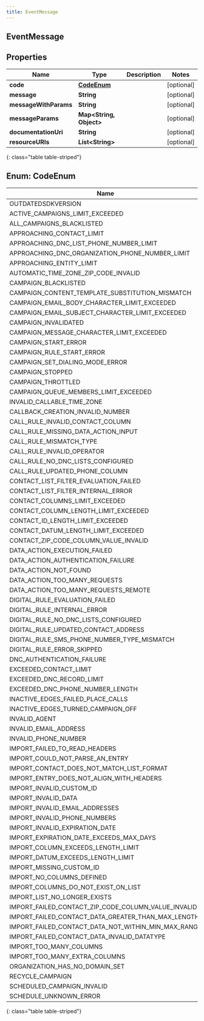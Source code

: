 ```yaml
---
title: EventMessage
---
```

## EventMessage


## Properties

| Name | Type | Description | Notes |
| ------------ | ------------- | ------------- | ------------- |
| **code** | [**CodeEnum**](#CodeEnum)<!----> |  |  [optional] |
| **message** | <!----><!---->**String**<!----> |  |  [optional] |
| **messageWithParams** | <!----><!---->**String**<!----> |  |  [optional] |
| **messageParams** | <!----><!---->**Map&lt;String, Object&gt;**<!----> |  |  [optional] |
| **documentationUri** | <!----><!---->**String**<!----> |  |  [optional] |
| **resourceURIs** | <!----><!---->**List&lt;String&gt;**<!----> |  |  [optional] |
{: class="table table-striped"}


<a name="CodeEnum"></a>

## Enum: CodeEnum

| Name | Value |
| ---- | ----- |
| OUTDATEDSDKVERSION | &quot;OutdatedSdkVersion&quot; | 
| ACTIVE_CAMPAIGNS_LIMIT_EXCEEDED | &quot;ACTIVE_CAMPAIGNS_LIMIT_EXCEEDED&quot; | 
| ALL_CAMPAIGNS_BLACKLISTED | &quot;ALL_CAMPAIGNS_BLACKLISTED&quot; | 
| APPROACHING_CONTACT_LIMIT | &quot;APPROACHING_CONTACT_LIMIT&quot; | 
| APPROACHING_DNC_LIST_PHONE_NUMBER_LIMIT | &quot;APPROACHING_DNC_LIST_PHONE_NUMBER_LIMIT&quot; | 
| APPROACHING_DNC_ORGANIZATION_PHONE_NUMBER_LIMIT | &quot;APPROACHING_DNC_ORGANIZATION_PHONE_NUMBER_LIMIT&quot; | 
| APPROACHING_ENTITY_LIMIT | &quot;APPROACHING_ENTITY_LIMIT&quot; | 
| AUTOMATIC_TIME_ZONE_ZIP_CODE_INVALID | &quot;AUTOMATIC_TIME_ZONE_ZIP_CODE_INVALID&quot; | 
| CAMPAIGN_BLACKLISTED | &quot;CAMPAIGN_BLACKLISTED&quot; | 
| CAMPAIGN_CONTENT_TEMPLATE_SUBSTITUTION_MISMATCH | &quot;CAMPAIGN_CONTENT_TEMPLATE_SUBSTITUTION_MISMATCH&quot; | 
| CAMPAIGN_EMAIL_BODY_CHARACTER_LIMIT_EXCEEDED | &quot;CAMPAIGN_EMAIL_BODY_CHARACTER_LIMIT_EXCEEDED&quot; | 
| CAMPAIGN_EMAIL_SUBJECT_CHARACTER_LIMIT_EXCEEDED | &quot;CAMPAIGN_EMAIL_SUBJECT_CHARACTER_LIMIT_EXCEEDED&quot; | 
| CAMPAIGN_INVALIDATED | &quot;CAMPAIGN_INVALIDATED&quot; | 
| CAMPAIGN_MESSAGE_CHARACTER_LIMIT_EXCEEDED | &quot;CAMPAIGN_MESSAGE_CHARACTER_LIMIT_EXCEEDED&quot; | 
| CAMPAIGN_START_ERROR | &quot;CAMPAIGN_START_ERROR&quot; | 
| CAMPAIGN_RULE_START_ERROR | &quot;CAMPAIGN_RULE_START_ERROR&quot; | 
| CAMPAIGN_SET_DIALING_MODE_ERROR | &quot;CAMPAIGN_SET_DIALING_MODE_ERROR&quot; | 
| CAMPAIGN_STOPPED | &quot;CAMPAIGN_STOPPED&quot; | 
| CAMPAIGN_THROTTLED | &quot;CAMPAIGN_THROTTLED&quot; | 
| CAMPAIGN_QUEUE_MEMBERS_LIMIT_EXCEEDED | &quot;CAMPAIGN_QUEUE_MEMBERS_LIMIT_EXCEEDED&quot; | 
| INVALID_CALLABLE_TIME_ZONE | &quot;INVALID_CALLABLE_TIME_ZONE&quot; | 
| CALLBACK_CREATION_INVALID_NUMBER | &quot;CALLBACK_CREATION_INVALID_NUMBER&quot; | 
| CALL_RULE_INVALID_CONTACT_COLUMN | &quot;CALL_RULE_INVALID_CONTACT_COLUMN&quot; | 
| CALL_RULE_MISSING_DATA_ACTION_INPUT | &quot;CALL_RULE_MISSING_DATA_ACTION_INPUT&quot; | 
| CALL_RULE_MISMATCH_TYPE | &quot;CALL_RULE_MISMATCH_TYPE&quot; | 
| CALL_RULE_INVALID_OPERATOR | &quot;CALL_RULE_INVALID_OPERATOR&quot; | 
| CALL_RULE_NO_DNC_LISTS_CONFIGURED | &quot;CALL_RULE_NO_DNC_LISTS_CONFIGURED&quot; | 
| CALL_RULE_UPDATED_PHONE_COLUMN | &quot;CALL_RULE_UPDATED_PHONE_COLUMN&quot; | 
| CONTACT_LIST_FILTER_EVALUATION_FAILED | &quot;CONTACT_LIST_FILTER_EVALUATION_FAILED&quot; | 
| CONTACT_LIST_FILTER_INTERNAL_ERROR | &quot;CONTACT_LIST_FILTER_INTERNAL_ERROR&quot; | 
| CONTACT_COLUMNS_LIMIT_EXCEEDED | &quot;CONTACT_COLUMNS_LIMIT_EXCEEDED&quot; | 
| CONTACT_COLUMN_LENGTH_LIMIT_EXCEEDED | &quot;CONTACT_COLUMN_LENGTH_LIMIT_EXCEEDED&quot; | 
| CONTACT_ID_LENGTH_LIMIT_EXCEEDED | &quot;CONTACT_ID_LENGTH_LIMIT_EXCEEDED&quot; | 
| CONTACT_DATUM_LENGTH_LIMIT_EXCEEDED | &quot;CONTACT_DATUM_LENGTH_LIMIT_EXCEEDED&quot; | 
| CONTACT_ZIP_CODE_COLUMN_VALUE_INVALID | &quot;CONTACT_ZIP_CODE_COLUMN_VALUE_INVALID&quot; | 
| DATA_ACTION_EXECUTION_FAILED | &quot;DATA_ACTION_EXECUTION_FAILED&quot; | 
| DATA_ACTION_AUTHENTICATION_FAILURE | &quot;DATA_ACTION_AUTHENTICATION_FAILURE&quot; | 
| DATA_ACTION_NOT_FOUND | &quot;DATA_ACTION_NOT_FOUND&quot; | 
| DATA_ACTION_TOO_MANY_REQUESTS | &quot;DATA_ACTION_TOO_MANY_REQUESTS&quot; | 
| DATA_ACTION_TOO_MANY_REQUESTS_REMOTE | &quot;DATA_ACTION_TOO_MANY_REQUESTS_REMOTE&quot; | 
| DIGITAL_RULE_EVALUATION_FAILED | &quot;DIGITAL_RULE_EVALUATION_FAILED&quot; | 
| DIGITAL_RULE_INTERNAL_ERROR | &quot;DIGITAL_RULE_INTERNAL_ERROR&quot; | 
| DIGITAL_RULE_NO_DNC_LISTS_CONFIGURED | &quot;DIGITAL_RULE_NO_DNC_LISTS_CONFIGURED&quot; | 
| DIGITAL_RULE_UPDATED_CONTACT_ADDRESS | &quot;DIGITAL_RULE_UPDATED_CONTACT_ADDRESS&quot; | 
| DIGITAL_RULE_SMS_PHONE_NUMBER_TYPE_MISMATCH | &quot;DIGITAL_RULE_SMS_PHONE_NUMBER_TYPE_MISMATCH&quot; | 
| DIGITAL_RULE_ERROR_SKIPPED | &quot;DIGITAL_RULE_ERROR_SKIPPED&quot; | 
| DNC_AUTHENTICATION_FAILURE | &quot;DNC_AUTHENTICATION_FAILURE&quot; | 
| EXCEEDED_CONTACT_LIMIT | &quot;EXCEEDED_CONTACT_LIMIT&quot; | 
| EXCEEDED_DNC_RECORD_LIMIT | &quot;EXCEEDED_DNC_RECORD_LIMIT&quot; | 
| EXCEEDED_DNC_PHONE_NUMBER_LENGTH | &quot;EXCEEDED_DNC_PHONE_NUMBER_LENGTH&quot; | 
| INACTIVE_EDGES_FAILED_PLACE_CALLS | &quot;INACTIVE_EDGES_FAILED_PLACE_CALLS&quot; | 
| INACTIVE_EDGES_TURNED_CAMPAIGN_OFF | &quot;INACTIVE_EDGES_TURNED_CAMPAIGN_OFF&quot; | 
| INVALID_AGENT | &quot;INVALID_AGENT&quot; | 
| INVALID_EMAIL_ADDRESS | &quot;INVALID_EMAIL_ADDRESS&quot; | 
| INVALID_PHONE_NUMBER | &quot;INVALID_PHONE_NUMBER&quot; | 
| IMPORT_FAILED_TO_READ_HEADERS | &quot;IMPORT_FAILED_TO_READ_HEADERS&quot; | 
| IMPORT_COULD_NOT_PARSE_AN_ENTRY | &quot;IMPORT_COULD_NOT_PARSE_AN_ENTRY&quot; | 
| IMPORT_CONTACT_DOES_NOT_MATCH_LIST_FORMAT | &quot;IMPORT_CONTACT_DOES_NOT_MATCH_LIST_FORMAT&quot; | 
| IMPORT_ENTRY_DOES_NOT_ALIGN_WITH_HEADERS | &quot;IMPORT_ENTRY_DOES_NOT_ALIGN_WITH_HEADERS&quot; | 
| IMPORT_INVALID_CUSTOM_ID | &quot;IMPORT_INVALID_CUSTOM_ID&quot; | 
| IMPORT_INVALID_DATA | &quot;IMPORT_INVALID_DATA&quot; | 
| IMPORT_INVALID_EMAIL_ADDRESSES | &quot;IMPORT_INVALID_EMAIL_ADDRESSES&quot; | 
| IMPORT_INVALID_PHONE_NUMBERS | &quot;IMPORT_INVALID_PHONE_NUMBERS&quot; | 
| IMPORT_INVALID_EXPIRATION_DATE | &quot;IMPORT_INVALID_EXPIRATION_DATE&quot; | 
| IMPORT_EXPIRATION_DATE_EXCEEDS_MAX_DAYS | &quot;IMPORT_EXPIRATION_DATE_EXCEEDS_MAX_DAYS&quot; | 
| IMPORT_COLUMN_EXCEEDS_LENGTH_LIMIT | &quot;IMPORT_COLUMN_EXCEEDS_LENGTH_LIMIT&quot; | 
| IMPORT_DATUM_EXCEEDS_LENGTH_LIMIT | &quot;IMPORT_DATUM_EXCEEDS_LENGTH_LIMIT&quot; | 
| IMPORT_MISSING_CUSTOM_ID | &quot;IMPORT_MISSING_CUSTOM_ID&quot; | 
| IMPORT_NO_COLUMNS_DEFINED | &quot;IMPORT_NO_COLUMNS_DEFINED&quot; | 
| IMPORT_COLUMNS_DO_NOT_EXIST_ON_LIST | &quot;IMPORT_COLUMNS_DO_NOT_EXIST_ON_LIST&quot; | 
| IMPORT_LIST_NO_LONGER_EXISTS | &quot;IMPORT_LIST_NO_LONGER_EXISTS&quot; | 
| IMPORT_FAILED_CONTACT_ZIP_CODE_COLUMN_VALUE_INVALID | &quot;IMPORT_FAILED_CONTACT_ZIP_CODE_COLUMN_VALUE_INVALID&quot; | 
| IMPORT_FAILED_CONTACT_DATA_GREATER_THAN_MAX_LENGTH | &quot;IMPORT_FAILED_CONTACT_DATA_GREATER_THAN_MAX_LENGTH&quot; | 
| IMPORT_FAILED_CONTACT_DATA_NOT_WITHIN_MIN_MAX_RANGE | &quot;IMPORT_FAILED_CONTACT_DATA_NOT_WITHIN_MIN_MAX_RANGE&quot; | 
| IMPORT_FAILED_CONTACT_DATA_INVALID_DATATYPE | &quot;IMPORT_FAILED_CONTACT_DATA_INVALID_DATATYPE&quot; | 
| IMPORT_TOO_MANY_COLUMNS | &quot;IMPORT_TOO_MANY_COLUMNS&quot; | 
| IMPORT_TOO_MANY_EXTRA_COLUMNS | &quot;IMPORT_TOO_MANY_EXTRA_COLUMNS&quot; | 
| ORGANIZATION_HAS_NO_DOMAIN_SET | &quot;ORGANIZATION_HAS_NO_DOMAIN_SET&quot; | 
| RECYCLE_CAMPAIGN | &quot;RECYCLE_CAMPAIGN&quot; | 
| SCHEDULED_CAMPAIGN_INVALID | &quot;SCHEDULED_CAMPAIGN_INVALID&quot; | 
| SCHEDULE_UNKNOWN_ERROR | &quot;SCHEDULE_UNKNOWN_ERROR&quot; | 
{: class="table table-striped"}



